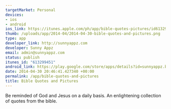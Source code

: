 ```yaml
--- 
targetMarket: Personal
devices: 
- ios
- android
ios_link: https://itunes.apple.com/ph/app/bible-quotes-pictures/id613299451?mt=8
thumb: /uploads/app/2014-04/2014-04-30-bible-quotes-and-pictures.png
type: app
developer_link: http://sunnyappz.com
developer: Sunny Appz
email: admin@sunnyappz.com
status: publish
itunes_id: "613299451"
android_link: https://play.google.com/store/apps/details?id=sunnyappz.biblequotes
date: 2014-04-30 20:46:41.427340 +00:00
permalink: /app/bible-quotes-and-pictures
title: Bible Quotes and Pictures
---
```


Be reminded of God and Jesus on a daily basis. An enlightening collection of quotes from the bible.
